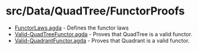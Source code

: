 # src/Data/QuadTree/FunctorProofs
- [FunctorLaws.agda](https://github.com/JonathanBrouwer/research-project/tree/master/src/Data/QuadTree/FunctorProofs/FunctorLaws.agda) - Defines the functor laws
- [Valid-QuadTreeFunctor.agda](https://github.com/JonathanBrouwer/research-project/tree/master/src/Data/QuadTree/FunctorProofs/Valid-QuadTreeFunctor.agda) - Proves that QuadTree is a valid functor.
- [Valid-QuadrantFunctor.agda](https://github.com/JonathanBrouwer/research-project/tree/master/src/Data/QuadTree/FunctorProofs/Valid-QuadrantFunctor.agda) - Proves that Quadrant is a valid functor.

